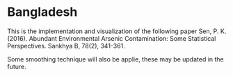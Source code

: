 # Bangladesh

This is the implementation and visualization of the following paper
Sen, P. K. (2016). Abundant Environmental Arsenic Contamination: Some Statistical Perspectives. Sankhya B, 78(2), 341-361.

Some smoothing technique will also be applie, these may be updated in the future.
